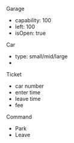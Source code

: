 Garage
 - capability: 100
 - left: 100
 - isOpen: true

Car
 - type: small/mid/large
 -

Ticket
 - car number
 - enter time
 - leave time
 - fee
 
Command
 - Park
 - Leave

